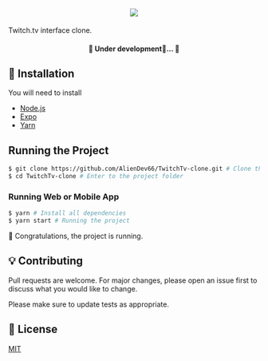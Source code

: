 <h1 align="center">
  <img src="./.github/logo.png" />
</h1>

Twitch.tv interface clone.

<h4 align="center">
	🚧  Under development🚀...  🚧
</h4>


## :construction_worker: Installation

You will need to install

- [Node.js](https://nodejs.org)
- [Expo](https://expo.io/)
- [Yarn](https://yarnpkg.com/)

## Running the Project

```bash
$ git clone https://github.com/AlienDev66/TwitchTv-clone.git # Clone this repository to your machine
$ cd TwitchTv-clone # Enter to the project folder

```

### Running Web or Mobile App

```bash
$ yarn # Install all dependencies
$ yarn start # Running the project
```

:tada: Congratulations, the project is running. <br />

## :bulb: Contributing

Pull requests are welcome. For major changes, please open an issue first to discuss what you would like to change.

Please make sure to update tests as appropriate.

## :bookmark: License

[MIT](https://choosealicense.com/licenses/mit/)
